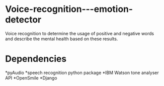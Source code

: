 # Voice-recognition---emotion-detector
Voice recognition to determine the usage of positive and negative words and describe the mental health based on these results.

# Dependencies
*pyAudio
*speech recognition python package
*IBM Watson tone analyser API
*OpenSmile
*Django
